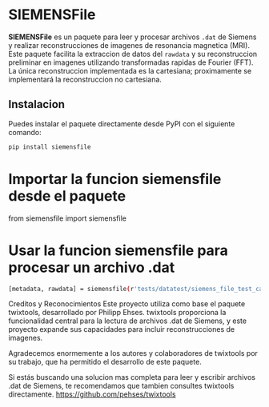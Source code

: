 # SIEMENSFile

**SIEMENSFile** es un paquete para leer y procesar archivos `.dat` de Siemens y realizar reconstrucciones de imagenes de resonancia magnetica (MRI). Este paquete facilita la extraccion de datos del  `rawdata` y su reconstruccion preliminar en imagenes utilizando transformadas rapidas de Fourier (FFT). La única reconstruccion implementada es la cartesiana; proximamente se implementará la reconstruccion no cartesiana.

## Instalacion

Puedes instalar el paquete directamente desde PyPI con el siguiente comando:

```bash
pip install siemensfile
```
# Importar la funcion siemensfile desde el paquete
from siemensfile import siemensfile

# Usar la funcion siemensfile para procesar un archivo .dat

```bash
[metadata, rawdata] = siemensfile(r'tests/datatest/siemens_file_test_cartesian_sample.dat', reconstruction="Cartesiana")

```

Creditos y Reconocimientos
Este proyecto utiliza como base el paquete twixtools, desarrollado por Philipp Ehses. twixtools proporciona la funcionalidad central para la lectura de archivos .dat de Siemens, y este proyecto expande sus capacidades para incluir reconstrucciones de imagenes.

Agradecemos enormemente a los autores y colaboradores de twixtools por su trabajo, que ha permitido el desarrollo de este paquete.

Si estás buscando una solucion mas completa para leer y escribir archivos .dat de Siemens, te recomendamos que tambien consultes twixtools directamente.
https://github.com/pehses/twixtools
